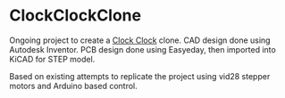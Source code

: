 # ClockClockClone
Ongoing project to create a [Clock Clock](https://clockclock.com/collections/clockclock-24) clone.
CAD design done using Autodesk Inventor.
PCB design done using Easyeday, then imported into KiCAD for STEP model.

Based on existing attempts to replicate the project using vid28 stepper motors and Arduino based control.
